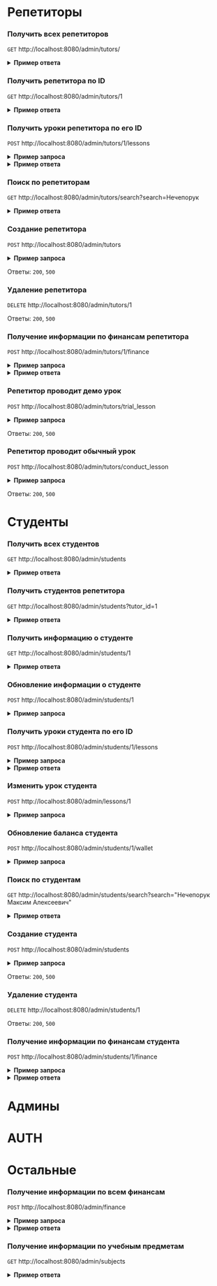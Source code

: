 # Репетиторы

### Получить всех репетиторов

`GET` http://localhost:8080/admin/tutors/

<details>
<summary><b>Пример ответа</b></summary>

```json
{
  "tutors": [
    {
      "id": 1,
      "full_name": "Нечепорк Максим Алексеевич",
      "tg": "https://t.me/maxim_jordan",
      "has_balance_negative": true,
      "has_only_trial": false,
      "has_newbie": false
    }
  ]
}
```

</details>

### Получить репетитора по ID

`GET` http://localhost:8080/admin/tutors/1


<details>
<summary><b>Пример ответа</b></summary>

```json
{
  "tutor": {
    "id": 1,
    "full_name": "Нечепорк Максим Алексеевич",
    "phone": "89826588317",
    "tg": "https://t.me/maxim_jordan",
    "cost_per_hour": "1,500.00",
    "subject_name": "Математика"
  }
}
```

</details>

### Получить уроки репетитора по его ID

`POST` http://localhost:8080/admin/tutors/1/lessons


<details>
<summary><b>Пример запроса</b></summary>

```json
{
  "from": "2023-01-01",
  "to": "2023-01-02"
}
```

</details>

<details>
<summary><b>Пример ответа</b></summary>

```json
{
  "lessons": [
    {
      "id": 1,
      "student_id": "1",
      "student_full_name": "Нечепорк Максим Алексеевич",
      "from": "2006-01-02T15:04:05Z07:00",
      "to": "2006-01-02T15:04:05Z07:00"
    }
  ]
}
```

</details>

### Поиск по репетиторам

`GET` http://localhost:8080/admin/tutors/search?search=Нечепорук


<details>
<summary><b>Пример ответа</b></summary>

```json
{
  "tutors": [
    {
      "id": 1,
      "full_name": "Нечепорук Максим Алексеевич"
    },
    {
      "id": 2,
      "full_name": "Узянов Даниил Евгеньевич"
    }
  ]
}
```

</details>

### Создание репетитора

`POST` http://localhost:8080/admin/tutors


<details>
<summary><b>Пример запроса</b></summary>

```json
{
  "full_name": "Узянов Даниил Евгеньевич",
  "phone": "+7 995 677 8781",
  "tg": "https://t.me/danzelVash",
  "cost_per_hour": "1500",
  "subject_id": 1
}
```

</details>

Ответы: `200`, `500`

### Удаление репетитора

`DELETE` http://localhost:8080/admin/tutors/1

Ответы: `200`, `500`

### Получение информации по финансам репетитора

`POST` http://localhost:8080/admin/tutors/1/finance

<details>
<summary><b>Пример запроса</b></summary>

```json
{
  "from": "2023-01-01",
  "to": "2023-03-31"
}
```

</details>


<details>
<summary><b>Пример ответа</b></summary>

```json
{
  "data": {
    "conversion": 30,
    "count": 23,
    "amount": "23"
  }
}
```

</details>

### Репетитор проводит демо урок

`POST` http://localhost:8080/admin/tutors/trial_lesson

<details>
<summary><b>Пример запроса</b></summary>

```json
{
  "student_id": 2
}
```

</details>

Ответы: `200`, `500`

### Репетитор проводит обычный урок

`POST` http://localhost:8080/admin/tutors/conduct_lesson

<details>
<summary><b>Пример запроса</b></summary>

```json
{
  "student_id": 2,
  "duration": 1
}
```

</details>

Ответы: `200`, `500`

# Студенты

### Получить всех студентов

`GET` http://localhost:8080/admin/students


<details>
<summary><b>Пример ответа</b></summary>

```json
{
  "students": [
    {
      "id": 1,
      "first_name": "Максим",
      "last_name": "Нечепорук",
      "middle_name": "Алексеевич",
      "tg": "https://t.me/maxim_jordan",
      "is_only_trial_finished": true,
      "is_balance_negative": false,
      "is_newbie": false
    }
  ]
}
```

</details>

### Получить студентов репетитора

`GET` http://localhost:8080/admin/students?tutor_id=1


<details>
<summary><b>Пример ответа</b></summary>

```json
{
  "students": [
    {
      "id": 1,
      "first_name": "Максим",
      "last_name": "Нечепорук",
      "middle_name": "Алексеевич",
      "tg": "https://t.me/maxim_jordan",
      "is_only_trial_finished": true,
      "is_balance_negative": false,
      "is_newbie": false
    }
  ]
}
```

</details>

### Получить информацию о студенте

`GET` http://localhost:8080/admin/students/1


<details>
<summary><b>Пример ответа</b></summary>

```json
{
  "student": {
    "id": 1,
    "first_name": "Максим",
    "last_name": "Нечепорук",
    "middle_name": "Алексеевич",
    "phone": "89826588317",
    "tg": "https://t.me/maxim_jordan",
    "cost_per_hour": "1,500.00",
    "subject_name": "Математика",
    "tutor_id": 1,
    "tutor_name": "какое-то имя",
    "parent_full_name": "Нечепорук Алексей Владимирович",
    "parent_phone": "89826588317",
    "parent_tg": "https://t.me/maxim_jordan",
    "balance": "1,000.00",
    "is_only_trial_finished": true,
    "is_balance_negative": false,
    "is_newbie": false
  }
}
```

</details>

### Обновление информации о студенте

`POST` http://localhost:8080/admin/students/1


<details>
<summary><b>Пример запроса</b></summary>

```json
{
  "student": {
    "id": 1,
    "first_name": "Максим",
    "last_name": "Нечепорук",
    "middle_name": "Алексеевич",
    "phone": "89826588317",
    "tg": "https://t.me/maxim_jordan",
    "cost_per_hour": "1,500.00",
    "parent_full_name": "Нечепорук Алексей Владимирович",
    "parent_phone": "89826588317",
    "parent_tg": "https://t.me/maxim_jordan"
  }
}
```

</details>

### Получить уроки студента по его ID

`POST` http://localhost:8080/admin/students/1/lessons


<details>
<summary><b>Пример запроса</b></summary>

```json
{
  "from": "2023-01-01",
  "to": "2023-01-02"
}
```

</details>

<details>
<summary><b>Пример ответа</b></summary>

```json
{
  "lessons": [
    {
      "id": 1,
      "student_id": "1",
      "student_full_name": "Нечепорк Максим Алексеевич",
      "from": "2006-01-02T15:04:05Z07:00",
      "to": "2006-01-02T15:04:05Z07:00"
    }
  ]
}
```

</details>

### Изменить урок студента

`POST` http://localhost:8080/admin/lessons/1


<details>
<summary><b>Пример запроса</b></summary>

```json
{
  "date": "2023-01-02",
  "duration": "2"
}
```

</details>

### Обновление баланса студента

`POST` http://localhost:8080/admin/students/1/wallet


<details>
<summary><b>Пример запроса</b></summary>

```json
{
  "student_id": 1,
  "balance": "1,500.00"
}
```

</details>

### Поиск по студентам

`GET` http://localhost:8080/admin/students/search?search="Нечепорук Максим Алексеевич"


<details>
<summary><b>Пример ответа</b></summary>

```json
{
  "students": [
    {
      "id": 1,
      "first_name": "Максим",
      "last_name": "Нечепорук",
      "middle_name": "Алексеевич",
      "parent_full_name": "Нечепорук Алексей Владимирович"
    }
  ]
}
```

</details>

### Создание студента

`POST` http://localhost:8080/admin/students


<details>
<summary><b>Пример запроса</b></summary>

```json
{
  "first_name": "Узянов",
  "last_name": "Даниил",
  "middle_name": "Евгеньевич",
  "phone": "+7 995 677 8781",
  "tg": "https://t.me/danzelVash",
  "cost_per_hour": "1500",
  "subject_id": 1,
  "tutor_id": 1,
  "parent_full_name": "Узянов Даниил Евгеньевич",
  "parent_phone": "+7 995 677 8781",
  "parent_tg": "https://t.me/danzelVash"
}
```

</details>

Ответы: `200`, `500`

### Удаление студента

`DELETE` http://localhost:8080/admin/students/1

Ответы: `200`, `500`

### Получение информации по финансам студента

`POST` http://localhost:8080/admin/students/1/finance

<details>
<summary><b>Пример запроса</b></summary>

```json
{
  "from": "2023-01-01",
  "to": "2023-03-31"
}
```

</details>

<details>
<summary><b>Пример ответа</b></summary>

```json
{
  "data": {
    "count": 10,
    "amount": "23"
  }
}
```

</details>

# Админы

# AUTH

# Остальные

### Получение информации по всем финансам

`POST` http://localhost:8080/admin/finance

<details>
<summary><b>Пример запроса</b></summary>

```json
{
  "from": "2023-01-01",
  "to": "2023-03-31"
}
```

</details>

<details>
<summary><b>Пример ответа</b></summary>

```json
{
  "data": {
    "profit": "1244",
    "cash_flow": "2132323",
    "conversion": 20,
    "lessons_count": 1000
  }
}
```

</details>

### Получение информации по учебным предметам

`GET` http://localhost:8080/admin/subjects

<details>
<summary><b>Пример ответа</b></summary>

```json
{
  "subjects": [
    {
      "id": 1,
      "name": "Математика"
    },
    {
      "id": 2,
      "name": "Русский язык"
    },
    {
      "id": 3,
      "name": "Физика"
    },
    {
      "id": 4,
      "name": "Информатика"
    }
  ]
}
```

</details>